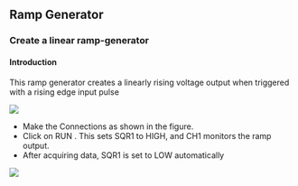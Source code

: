 Ramp Generator
---
### Create a linear ramp-generator

#### Introduction

This ramp generator creates a linearly rising voltage output when triggered with a rising edge input pulse

![](https://github.com/fossasia/pslab-experiments/blob/master/images/schematics/rampgen.svg)

+ Make the Connections as shown in the figure.
+ Click on RUN . This sets SQR1 to HIGH, and CH1 monitors the ramp output.
+ After acquiring data, SQR1 is set to LOW automatically 

![](https://github.com/fossasia/pslab-experiments/blob/master/images/screenshots/rampgen.png)
